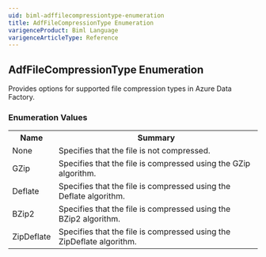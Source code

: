 ```yaml
---
uid: biml-adffilecompressiontype-enumeration
title: AdfFileCompressionType Enumeration
varigenceProduct: Biml Language
varigenceArticleType: Reference
---
```


## AdfFileCompressionType Enumeration<div class="LanguageSummary"><div class ="SummaryItem">Provides options for supported file compression types in Azure Data Factory.</div></div><div class="EnumValueGroup">### Enumeration Values<table id="EnumValue" class="MemberList"><tbody><tr><th class="MemberNameColumnHeader">Name</th><th class="MemberSummaryColumnHeader">Summary</th></tr><tr class="cd0"><td class="MemberName">None</td><td class="MemberSummary"><div class ="SummaryItem">Specifies that the file is not compressed.</div></td></tr><tr class="cd1"><td class="MemberName">GZip</td><td class="MemberSummary"><div class ="SummaryItem">Specifies that the file is compressed using the GZip algorithm.</div></td></tr><tr class="cd0"><td class="MemberName">Deflate</td><td class="MemberSummary"><div class ="SummaryItem">Specifies that the file is compressed using the Deflate algorithm.</div></td></tr><tr class="cd1"><td class="MemberName">BZip2</td><td class="MemberSummary"><div class ="SummaryItem">Specifies that the file is compressed using the BZip2 algorithm.</div></td></tr><tr class="cd0"><td class="MemberName">ZipDeflate</td><td class="MemberSummary"><div class ="SummaryItem">Specifies that the file is compressed using the ZipDeflate algorithm.</div></td></tr></tbody></table></div>
